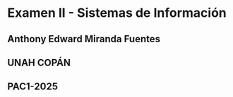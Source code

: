 # Examen II - Sistemas de Información

## Anthony Edward Miranda Fuentes

## UNAH COPÁN
## PAC1-2025

